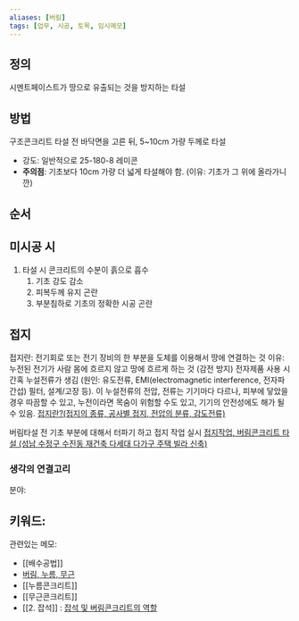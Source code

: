 ```yaml
---
aliases: [버림]
tags: [업무, 시공, 토목, 임시메모]
---
```


## 정의
시멘트페이스트가 땅으로 유출되는 것을 방지하는 타설

## 방법
구조콘크리트 타설 전 바닥면을 고른 뒤, 5~10cm 가량 두께로 타설

* 강도: 일반적으로 25-180-8 레미콘
* **주의점**: 기초보다 10cm 가량 더 넓게 타설해야 함. (이유: 기초가 그 위에 올라가니깐)

## 순서

## 미시공 시
1. 타설 시 콘크리트의 수분이 흙으로 흡수
	1. 기초 강도 감소
	2. 피복두께 유지 곤란
	3. 부분침하로 기초의 정확한 시공 곤란

## 접지
접지란: 전기회로 또는 전기 장비의 한 부분을 도체를 이용해서 땅에 연결하는 것
이유: 누전된 전기가 사람 몸에 흐르지 않고 땅에 흐르게 하는 것 (감전 방지)
전자제품 사용 시 간혹 누설전류가 생김 (원인: 유도전류, EMI(electromagnetic interference, 전자파 간섭) 필터, 설계/고장 등). 이 누설전류의 전압, 전류는 기기마다 다르나, 피부에 닿았을 경우 따끔할 수 있고, 누전이라면 목숨이 위험할 수도 있고, 기기의 안전성에도 해가 될 수 있음.
[접지란?(접지의 종류, 공사별 접지, 전압의 분류, 감도전류)](https://teacher-camel.tistory.com/41)

버림타설 전 기초 부분에 대해서 터파기 하고 접지 작업 실시
[접지작업, 버림콘크리트 타설 (성남 수정구 수진동 재건축 다세대 다가구 주택 빌라 신축)](https://m.blog.naver.com/PostView.naver?isHttpsRedirect=true&blogId=ezeza&logNo=221505204515)


### 생각의 연결고리
분야: 

키워드: 
 - 

관련있는 메모:
 - [[배수공법]]
 - [버림, 누름, 무근](https://iddaiddayo.tistory.com/50)
 - [[누름콘크리트]]
 - [[무근콘크리트]]
 - [[2. 잡석]] : [잡석 및 버림콘크리트의 역할](https://blog.daum.net/yoons-steelhouse/9277504)

